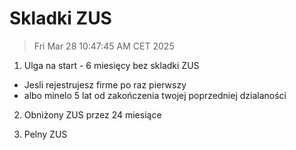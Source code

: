 # Skladki ZUS

> Fri Mar 28 10:47:45 AM CET 2025

1. Ulga na start - 6 miesięcy bez skladki ZUS

- Jesli rejestrujesz firme po raz pierwszy
- albo minelo 5 lat od zakończenia twojej poprzedniej dzialaności

2. Obniżony ZUS przez 24 miesiące

3. Pelny ZUS
